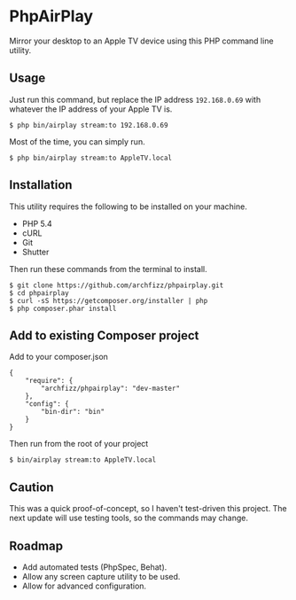 PhpAirPlay
==========

Mirror your desktop to an Apple TV device using this PHP command line utility.


Usage
-----

Just run this command, but replace the IP address `192.168.0.69` with
whatever the IP address of your Apple TV is.

    $ php bin/airplay stream:to 192.168.0.69


Most of the time, you can simply run.

    $ php bin/airplay stream:to AppleTV.local


Installation
------------

This utility requires the following to be installed on your machine.

  * PHP 5.4
  * cURL
  * Git
  * Shutter

Then run these commands from the terminal to install.

    $ git clone https://github.com/archfizz/phpairplay.git
    $ cd phpairplay
    $ curl -sS https://getcomposer.org/installer | php
    $ php composer.phar install


Add to existing Composer project
--------------------------------

Add to your composer.json

    {
        "require": {
            "archfizz/phpairplay": "dev-master"
        },
        "config": {
            "bin-dir": "bin"
        }
    }

Then run from the root of your project

    $ bin/airplay stream:to AppleTV.local


Caution
-------

This was a quick proof-of-concept, so I haven't test-driven this project.
The next update will use testing tools, so the commands may change.


Roadmap
-------

  * Add automated tests (PhpSpec, Behat).
  * Allow any screen capture utility to be used.
  * Allow for advanced configuration.
